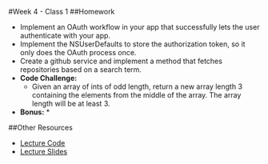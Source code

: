 #Week 4 - Class 1
##Homework
* Implement an OAuth workflow in your app that successfully lets the user authenticate with your app.
* Implement the NSUserDefaults to store the authorization token, so it only does the OAuth process once.
* Create a github service and implement a method that fetches repositories based on a search term.
* **Code Challenge:** 
	* Given an array of ints of odd length, return a new array length 3 containing the elements from the middle of the array. The array length will be at least 3. 
* **Bonus:**
	* 

##Other Resources
* [Lecture Code](lecture-code/)
* [Lecture Slides](lecture-slides/)